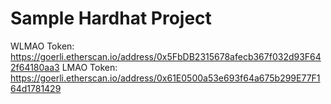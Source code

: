 # Sample Hardhat Project

WLMAO Token: https://goerli.etherscan.io/address/0x5FbDB2315678afecb367f032d93F642f64180aa3
LMAO Token: https://goerli.etherscan.io/address/0x61E0500a53e693f64a675b299E77F164d1781429
